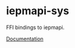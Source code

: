 # iepmapi-sys #
FFI bindings to iepmapi.

[Documentation](https://retep998.github.io/doc/iepmapi-sys/)
